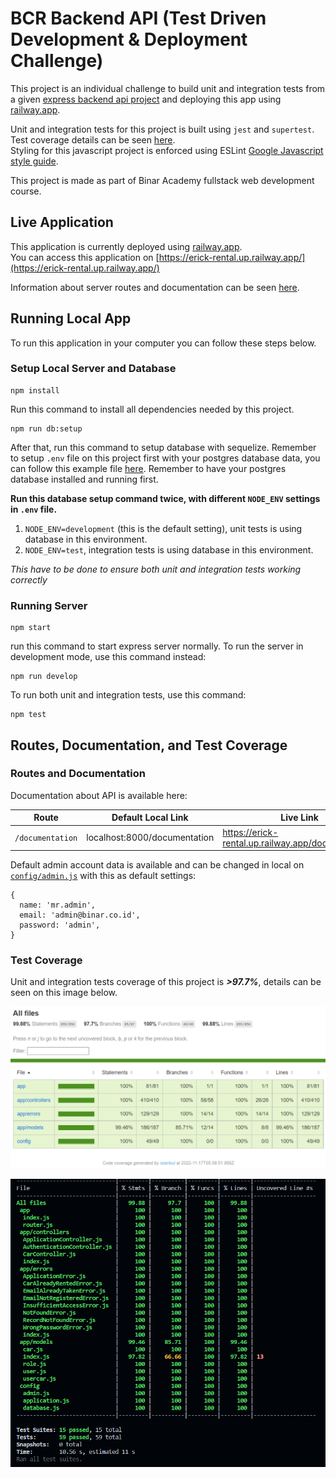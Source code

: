 # BCR Backend API (Test Driven Development & Deployment Challenge)

This project is an individual challenge to build unit and integration tests from a given [express backend api project](https://github.com/erickyudha/car-rental-backend-api_raw) and deploying this app using [railway.app](railway.app).  

Unit and integration tests for this project is built using `jest` and `supertest`. Test coverage details can be seen [here](#test-coverage).  
Styling for this javascript project is enforced using ESLint [Google Javascript style guide](https://github.com/google/eslint-config-google).

This project is made as part of Binar Academy fullstack web development course.

## Live Application

This application is currently deployed using [railway.app](railway.app).  
You can access this application on [https://erick-rental.up.railway.app/](https://erick-rental.up.railway.app/)  
  
Information about server routes and documentation can be seen [here](#routes-and-documentation).

## Running Local App

To run this application in your computer you can follow these steps below.

### Setup Local Server and Database

    npm install

Run this command to install all dependencies needed by this project.

    npm run db:setup

After that, run this command to setup database with sequelize. Remember to setup `.env` file on this project first with your postgres database data, you can follow this example file [here](.env.example). Remember to have your postgres database installed and running first. 

**Run this database setup command twice, with different `NODE_ENV` settings in `.env` file.**   

1. `NODE_ENV=development` (this is the default setting), unit tests is using database in this environment.
2. `NODE_ENV=test`, integration tests is using database in this environment.

*This have to be done to ensure both unit and integration tests working correctly*  

### Running Server

    npm start

run this command to start express server normally. To run the server in development mode, use this command instead:

    npm run develop

To run both unit and integration tests, use this command:

    npm test

## Routes, Documentation, and Test Coverage

### Routes and Documentation

Documentation about API is available here:

| Route | Default Local Link | Live Link |
|--|--|--|
| `/documentation` | localhost:8000/documentation | https://erick-rental.up.railway.app/documentation/ |

Default admin account data is available and can be changed in local on [`config/admin.js`](config/admin.js) with this as default settings:

    {
      name: 'mr.admin',
      email: 'admin@binar.co.id',
      password: 'admin',
    }

### Test Coverage

Unit and integration tests coverage of this project is ***>97.7%***, details can be seen on this image below.

![coverage test details](docs/coverage-test.png)

![coverage test console](docs/coverage-test-console.png)
